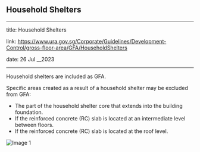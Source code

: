 ## Household Shelters
---
title: Household Shelters

link: https://www.ura.gov.sg/Corporate/Guidelines/Development-Control/gross-floor-area/GFA/HouseholdShelters

date: 26 Jul __2023

---


Household shelters are included as GFA.

Specific areas created as a result of a household shelter may be excluded from GFA:

-   The part of the household shelter core that extends into the building foundation.
-   If the reinforced concrete (RC) slab is located at an intermediate level between floors.
-   If the reinforced concrete (RC) slab is located at the roof level.

![Image 1](https://www.ura.gov.sg/-/media/Corporate/Guidelines/Development-control/GFA/GFA-08-Household-shelters_final.jpg?h=484&w=800)



  



